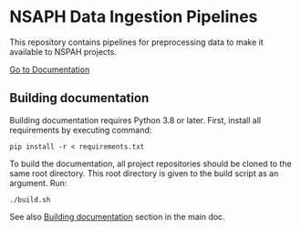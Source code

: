 # NSAPH Data Ingestion Pipelines

This repository contains pipelines for preprocessing data 
to make it available to NSPAH projects.

[Go to Documentation](https://nsaph-data-platform.github.io/nsaph-platform-docs/)
                                       
## Building documentation
        
Building documentation requires Python 3.8 or later.
First, install all requirements by executing command:

    pip install -r < requirements.txt 

To build the documentation, all project repositories should be
cloned to the same root directory. This root directory is given to the
build script as an argument. Run:

    ./build.sh

See also [Building documentation](doc/home.md#building-platform-documentation)
section in the main doc.

